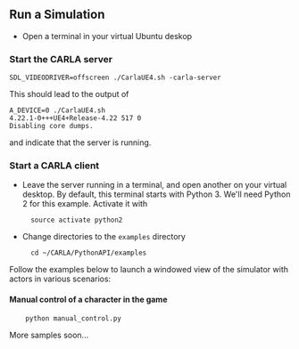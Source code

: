 ## Run a Simulation

* Open a terminal in your virtual Ubuntu deskop

### Start the CARLA server

```
SDL_VIDEODRIVER=offscreen ./CarlaUE4.sh -carla-server
```

This should lead to the output of 

```
A_DEVICE=0 ./CarlaUE4.sh
4.22.1-0+++UE4+Release-4.22 517 0
Disabling core dumps.

```

and indicate that the server is running.

### Start a CARLA client

* Leave the server running in a terminal, and open another on your virtual desktop. By default, this terminal starts with Python 3. We'll need Python 2 for this example. Activate it with

        source activate python2

* Change directories to the `examples` directory

        cd ~/CARLA/PythonAPI/examples

Follow the examples below to launch a windowed view of the simulator with actors in various scenarios:

#### Manual control of a character in the game

        python manual_control.py

More samples soon...

